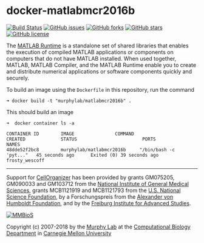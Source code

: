 # docker-matlabmcr2016b

[![Build Status](https://travis-ci.org/icaoberg/docker-matlabmcr2016b.svg?branch=master)](https://travis-ci.org/icaoberg/docker-matlabmcr2016b.svg?branch=master)
[![GitHub issues](https://img.shields.io/github/issues/icaoberg/docker-matlabmcr2016b.svg)](https://github.com/icaoberg/docker-matlabmcr2016b/issues)
[![GitHub forks](https://img.shields.io/github/forks/icaoberg/docker-matlabmcr2016b.svg)](https://github.com/icaoberg/docker-matlabmcr2016b/network)
[![GitHub stars](https://img.shields.io/github/stars/icaoberg/docker-matlabmcr2016b.svg)](https://github.com/icaoberg/docker-matlabmcr2016b/stargazers)
[![GitHub license](https://img.shields.io/badge/license-GPLv3-blue.svg)](https://raw.githubusercontent.com/icaoberg/docker-matlabmcr2016b/master/LICENSE)

The [MATLAB Runtime](https://www.mathworks.com/products/compiler/matlab-runtime.html) is a standalone set of shared libraries that enables the execution of compiled MATLAB applications or components on computers that do not have MATLAB installed. When used together, MATLAB, MATLAB Compiler, and the MATLAB Runtime enable you to create and distribute numerical applications or software components quickly and securely.

To build an image using the `Dockerfile` in this repository, run the command

```
➜ docker build -t "murphylab/matlabmcr2016b" .
```

This should build an image

```
➜  docker container ls -a

CONTAINER ID        IMAGE               COMMAND                  CREATED             STATUS                        PORTS               NAMES
48dde52f2bc8        murphylab/matlabmcr2016b     "/bin/bash -c 'pyt..."   45 seconds ago      Exited (0) 39 seconds ago                         frosty_wescoff
```
---

Support for [CellOrganizer](http://cellorganizer.org/) has been provided by grants GM075205, GM090033 and GM103712 from the [National Institute of General Medical Sciences](http://www.nigms.nih.gov/), grants MCB1121919 and MCB1121793 from the [U.S. National Science Foundation](http://nsf.gov/), by a Forschungspreis from the [Alexander von Humboldt Foundation](http://www.humboldt-foundation.de/), and by the [Freiburg Institute for Advanced Studies](http://www.frias.uni-freiburg.de/lifenet?set_language=en).

[![MMBioS](https://i1.wp.com/www.cellorganizer.org/wp-content/uploads/2017/08/MMBioSlogo-e1503517857313.gif?h=60)](http://www.mmbios.org)

Copyright (c) 2007-2018 by the [Murphy Lab](http://murphylab.web.cmu.edu) at the [Computational Biology Department](http://www.cbd.cmu.edu) in [Carnegie Mellon University](http://www.cmu.edu)
